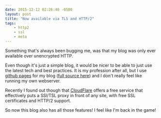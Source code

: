 ```yaml
---
date: 2015-12-12 02:26:40 -0500
layout: post
title: "Now available via TLS and HTTP/2"
tags:
    - http2
    - ssl
    - meta
---
```


Something that's always been bugging me, was that my blog was only ever
available over unencrypted HTTP.

Even though it's just a simple blog, it would be nicer to be able to just use
the latest tech and best practices. It is my profession after all, but I use
[github pages][1] for my blog ([full source here][2]) and I don't really feel
like running my own webserver.

Recently I found out though that [CloudFlare][3] offers a free service that
effectively puts a SSl/TSL proxy in front of any site, with free SSL
certificates and HTTP/2 support.

So now this blog also has all those features! I feel like I'm back in the game!

[1]: https://pages.github.com/
[2]: https://github.com/evert/evert.github.com/
[3]: https://www.cloudflare.com/
